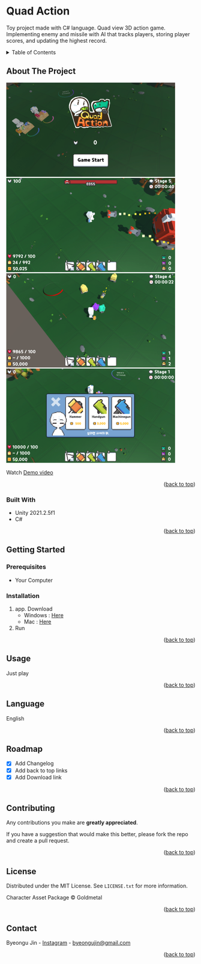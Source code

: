 # Quad Action
Toy project made with C# language. Quad view 3D action game.
Implementing enemy and missile with AI that tracks players, 
storing player scores, and updating the highest record.


<!-- TABLE OF CONTENTS -->
<details>
  <summary>Table of Contents</summary>
  <ol>
    <li>
      <a href="#about-the-project">About The Project</a>
      <ul>
        <li><a href="#built-with">Built With</a></li>
      </ul>
    </li>
    <li>
      <a href="#getting-started">Getting Started</a>
      <ul>
        <li><a href="#prerequisites">Prerequisites</a></li>
        <li><a href="#installation">Installation</a></li>
      </ul>
    </li>
    <li><a href="#usage">Usage</a></li>
    <li><a href="#language">Language</a></li>
    <li><a href="#roadmap">Roadmap</a></li>
    <li><a href="#contributing">Contributing</a></li>
    <li><a href="#license">License</a></li>
    <li><a href="#contact">Contact</a></li>
  </ol>
</details>



<!-- ABOUT THE PROJECT -->
## About The Project

<img src ="https://github.com/byeongujin/3D_QuadAction/blob/main/images/screenschot1.png" width = "450" height = "250"> <img src ="https://github.com/byeongujin/3D_QuadAction/blob/main/images/screenschot2.png" width = "450" height = "250">
<img src ="https://github.com/byeongujin/3D_QuadAction/blob/main/images/screenschot3.png" width = "450" height = "250"> <img src ="https://github.com/byeongujin/3D_QuadAction/blob/main/images/screenschot4.png" width = "450" height = "250">

Watch [Demo video](https://drive.google.com/file/d/1t7RhjxAZgqXh-p879hWog7kOL6FfN6Ew/view?usp=sharing)

<p align="right">(<a href="#top">back to top</a>)</p>

### Built With

* Unity 2021.2.5f1
* C#

<p align="right">(<a href="#top">back to top</a>)</p>



<!-- GETTING STARTED -->
## Getting Started

### Prerequisites

* Your Computer

### Installation

1. app. Download
    - Windows : [Here](https://drive.google.com/file/d/1C1oxFdDXKpGHe-GFzO9vltpFcSSmrzIN/view?usp=sharing)
    - Mac : [Here](https://drive.google.com/drive/folders/19RJuZFLue7H7FVF62qt-afbEgU4lYv_B?usp=sharing)
2. Run

<p align="right">(<a href="#top">back to top</a>)</p>



<!-- USAGE EXAMPLES -->
## Usage
Just play

<p align="right">(<a href="#top">back to top</a>)</p>



<!-- LANGUAGE -->
## Language
English

<p align="right">(<a href="#top">back to top</a>)</p>



<!-- ROADMAP -->
## Roadmap

- [x] Add Changelog
- [x] Add back to top links
- [x] Add Download link

<p align="right">(<a href="#top">back to top</a>)</p>



<!-- CONTRIBUTING -->
## Contributing

Any contributions you make are **greatly appreciated**.

If you have a suggestion that would make this better, please fork the repo and create a pull request. 

<p align="right">(<a href="#top">back to top</a>)</p>



<!-- LICENSE -->
## License

Distributed under the MIT License. See `LICENSE.txt` for more information.<p>
Character Asset Package © Goldmetal

<p align="right">(<a href="#top">back to top</a>)</p>



<!-- CONTACT -->
## Contact

Byeongu Jin - [Instagram](https://www.instagram.com/byeongujin427) - byeongujin@gmail.com

<p align="right">(<a href="#top">back to top</a>)</p>




